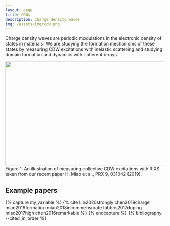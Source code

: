 ```yaml
---
layout: page
title: CDWs
description: Charge density waves
img: /assets/img/cdw.png
---
```


Charge density waves are periodic modulations in the electronic density of states in materials. We are studying the formation mechanisms of these states by measuring CDW excitations with inelastic scattering and studying domain formation and dynamics with coherent x-rays.

<center><img src="{{ site.baseurl }}/assets/img/PRX_CDW_excitations.png" height="331" width="554"></center>
<div class="col three caption">
    Figure 1: An illustration of measuring collective CDW excitations with RIXS taken from our recent paper H. Miao et al., PRX 9, 031042 (2019).
</div>

## Example papers
{% capture my_variable %}
{% cite Lin2020strongly chen2019charge  miao2019formation miao2018incommensurate fabbris2017doping miao2017high chen2016remarkable %}
{% endcapture %}
{% bibliography --cited_in_order %}
